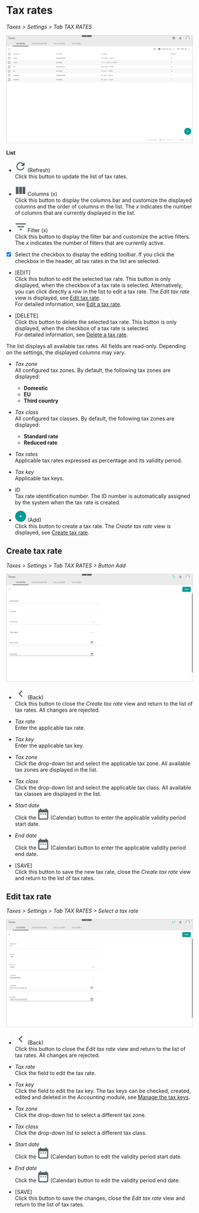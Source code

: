 # Tax rates

*Taxes > Settings > Tab TAX RATES*

![Tax rates](../../Assets/Screenshots/Taxes/Settings/TaxRates/TaxRates.png "[Tax rates]")



**List**

- ![Refresh](../../Assets/Icons/Refresh01.png "[Refresh]") (Refresh)   
 Click this button to update the list of tax rates.

- ![Columns](../../Assets/Icons/Columns.png "[Columns]") Columns (x)   
  Click this button to display the columns bar and customize the displayed columns and the order of columns in the list. The *x* indicates the number of columns that are currently displayed in the list.

- ![Filter](../../Assets/Icons/Filter.png "[Filter]") Filter (x)   
  Click this button to display the filter bar and customize the active filters. The *x* indicates the number of filters that are currently active.

- [x]     
  Select the checkbox to display the editing toolbar. If you click the checkbox in the header, all tax rates in the list are selected.

  [comment]: <> (Alle Tax rates ausgewählt, aber es ist nicht möglich, etwas zu machen, i.e. keine Editing toolbar angezeigt. Stand: 19.09.22)

- [EDIT]   
  Click this button to edit the selected tax rate. This button is only displayed, when the checkbox of a tax rate is selected. Alternatively, you can click directly a row in the list to edit a tax rate. The *Edit tax rate* view is displayed, see [Edit tax rate](#edit-tax-rate).   
  For detailed information, see [Edit a tax rate](../Integration/01_ManageTaxRates.md#edit-a-tax-rate).

[comment]: <> (Ändern in der Zukunft? In neuer UI, Edit-Fenster werden einfach den Namen des ausgewählten Tax rates/Produktes, usw.; Create-Fenster werden "New ..." heißen. Besprochen in UX-Docu Meeting 08.08.22)

- [DELETE]  
Click this button to delete the selected tax rate. This button is only displayed, when the checkbox of a tax rate is selected.   
For detailed information, see [Delete a tax rate](../Integration/01_ManageTaxRates.md#delete-a-tax-rate).


The list displays all available tax rates. All fields are read-only. Depending on the settings, the displayed columns may vary.

- *Tax zone*  
All configured tax zones. By default, the following tax zones are displayed:

  - **Domestic**
  - **EU**
  - **Third country**


- *Tax class*  
All configured tax classes. By default, the following tax zones are displayed:

  - **Standard rate**
  - **Reduced rate**  


- *Tax rates*  
Applicable tax rates expressed as percentage and its validity period.

- *Tax key*  
Applicable tax keys.

- *ID*  
Tax rate identification number. The ID number is automatically assigned by the system when the tax rate is created.

- ![Add](../../Assets/Icons/Plus01.png "[Add]") (Add)   
Click this button to create a tax rate. The *Create tax rate* view is displayed, see [Create tax rate](#create-tax-rate).


## Create tax rate

*Taxes > Settings > Tab TAX RATES > Button Add*

![Create tax rate](../../Assets/Screenshots/Taxes/Settings/TaxRates/CreateTaxRate.png "[Create tax rate]")

- ![Back](../../Assets/Icons/Back02.png "[Back]") (Back)   
Click this button to close the *Create tax rate* view and return to the list of tax rates. All changes are rejected.

- *Tax rate*  
Enter the applicable tax rate.

- *Tax key*  
Enter the applicable tax key.

- *Tax zone*  
Click the drop-down list and select the applicable tax zone. All available tax zones are displayed in the list.

- *Tax class*  
Click the drop-down list and select the applicable tax class. All available tax classes are displayed in the list.

- *Start date*   
Click the ![Calendar](../../Assets/Icons/Calendar.png "[Calendar]") (Calendar) button to enter the applicable validity period start date.

- *End date*  
Click the ![Calendar](../../Assets/Icons/Calendar.png "[Calendar]") (Calendar) button to enter the applicable validity period end date.

- [SAVE]  
Click this button to save the new tax rate, close the *Create tax rate* view and return to the list of tax rates.


## Edit tax rate


*Taxes > Settings > Tab TAX RATES > Select a tax rate*

![Edit tax rate](../../Assets/Screenshots/Taxes/Settings/TaxRates/EditTaxRate.png "[Edit tax rate]")

- ![Back](../../Assets/Icons/Back02.png "[Back]") (Back)   
Click this button to close the *Edit tax rate* view and return to the list of tax rates. All changes are rejected.

- *Tax rate*  
Click the field to edit the tax rate.

- *Tax key*  
Click the field to edit the tax key. The tax keys can be checked, created, edited and deleted in the *Accounting* module, see [Manage the tax keys](../../RetailSuiteAccounting/Integration/02_ManageTaxKeys.md).

- *Tax zone*  
Click the drop-down list to select a different tax zone.

- *Tax class*  
Click the drop-down list to select a different tax class.

- *Start date*   
Click the ![Calendar](../../Assets/Icons/Calendar.png "[Calendar]") (Calendar) button to edit the validity period start date.

- *End date*  
Click the ![Calendar](../../Assets/Icons/Calendar.png "[Calendar]") (Calendar) button to edit the validity period end date.

- [SAVE]  
Click this button to save the changes, close the *Edit tax rate* view and return to the list of tax rates.
